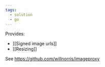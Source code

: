 ```yaml
---
tags:
  - solution
  - go
---
```

Provides:
- [[Signed image urls]]
- [[Resizing]]

See https://github.com/willnorris/imageproxy

